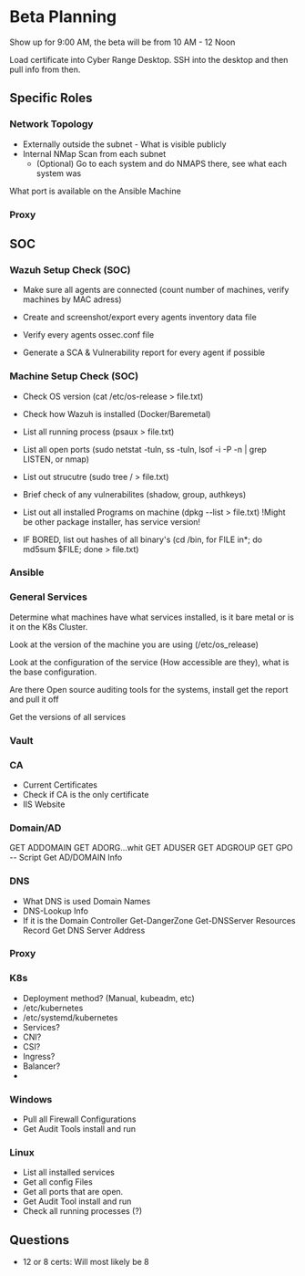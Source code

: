 # Beta Planning

Show up for 9:00 AM, the beta will be from 10 AM - 12 Noon

Load certificate into Cyber Range Desktop. SSH into the desktop and then pull info from then.


## Specific Roles
### Network Topology
* Externally outside the subnet - What is visible publicly
* Internal NMap Scan from each subnet
    * (Optional) Go to each system and do NMAPS there, see what each system was

What port is available on the Ansible Machine
### Proxy

## SOC

### Wazuh Setup Check (SOC)

- Make sure all agents are connected (count number of machines, verify machines by MAC adress)
- Create and screenshot/export every agents inventory data file

- Verify every agents ossec.conf file
- Generate a SCA & Vulnerability report for every agent if possible


### Machine Setup Check (SOC)

- Check OS version (cat /etc/os-release > file.txt)

- Check how Wazuh is installed (Docker/Baremetal)
- List all running process (psaux > file.txt)
- List all open ports (sudo netstat -tuln, ss -tuln, lsof -i -P -n | grep LISTEN, or nmap)
- List out strucutre (sudo tree / > file.txt)
- Brief check of any vulnerabilites (shadow, group, authkeys)
- List out all installed Programs on machine (dpkg --list > file.txt) !Might be other package installer, has service version!
- IF BORED, list out hashes of all binary's (cd /bin, for FILE in*; do md5sum $FILE; done > file.txt)

### Ansible

### General Services

Determine what machines have what services installed, is it bare metal  or is it on the K8s Cluster.

Look at the version of the machine you are using (/etc/os_release)

Look at the configuration of the service (How accessible are they), what is the base configuration.

Are there Open source auditing tools for the systems, install get the report and pull it off

Get the versions of all services
### Vault

### CA
* Current Certificates
* Check if CA is the only certificate
* IIS Website

### Domain/AD
GET ADDOMAIN
GET ADORG...whit
GET ADUSER
GET ADGROUP
GET GPO
-- Script Get AD/DOMAIN Info

### DNS
* What DNS is used
Domain Names
* DNS-Lookup Info
* If it is the Domain Controller
Get-DangerZone
Get-DNSServer Resources Record
Get DNS Server Address

### Proxy

### K8s

- Deployment method? (Manual, kubeadm, etc)
- /etc/kubernetes
- /etc/systemd/kubernetes
- Services?
- CNI?
- CSI?
- Ingress?
- Balancer?
- 


### Windows
* Pull all Firewall Configurations
* Get Audit Tools install and run

### Linux
* List all installed services
* Get all config Files
* Get all ports that are open.
* Get Audit Tool install and run
* Check all running processes (?)


## Questions

* 12 or 8 certs: Will most likely be 8
